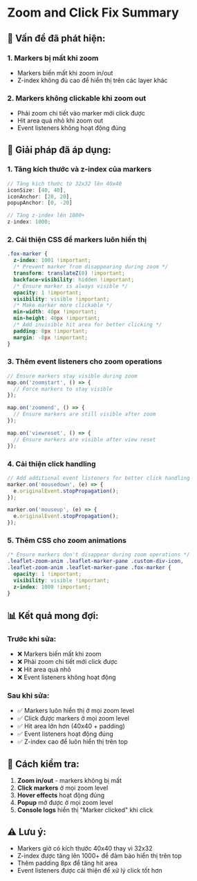 # Zoom and Click Fix Summary

## 🚨 **Vấn đề đã phát hiện:**

### 1. **Markers bị mất khi zoom**
- Markers biến mất khi zoom in/out
- Z-index không đủ cao để hiển thị trên các layer khác

### 2. **Markers không clickable khi zoom out**
- Phải zoom chi tiết vào marker mới click được
- Hit area quá nhỏ khi zoom out
- Event listeners không hoạt động đúng

## 🔧 **Giải pháp đã áp dụng:**

### 1. **Tăng kích thước và z-index của markers**
```javascript
// Tăng kích thước từ 32x32 lên 40x40
iconSize: [40, 40],
iconAnchor: [20, 20],
popupAnchor: [0, -20]

// Tăng z-index lên 1000+
z-index: 1000;
```

### 2. **Cải thiện CSS để markers luôn hiển thị**
```css
.fox-marker {
  z-index: 1001 !important;
  /* Prevent marker from disappearing during zoom */
  transform: translateZ(0) !important;
  backface-visibility: hidden !important;
  /* Ensure marker is always visible */
  opacity: 1 !important;
  visibility: visible !important;
  /* Make marker more clickable */
  min-width: 40px !important;
  min-height: 40px !important;
  /* Add invisible hit area for better clicking */
  padding: 8px !important;
  margin: -8px !important;
}
```

### 3. **Thêm event listeners cho zoom operations**
```javascript
// Ensure markers stay visible during zoom
map.on('zoomstart', () => {
  // Force markers to stay visible
});

map.on('zoomend', () => {
  // Ensure markers are still visible after zoom
});

map.on('viewreset', () => {
  // Ensure markers are visible after view reset
});
```

### 4. **Cải thiện click handling**
```javascript
// Add additional event listeners for better click handling
marker.on('mousedown', (e) => {
  e.originalEvent.stopPropagation();
});

marker.on('mouseup', (e) => {
  e.originalEvent.stopPropagation();
});
```

### 5. **Thêm CSS cho zoom animations**
```css
/* Ensure markers don't disappear during zoom operations */
.leaflet-zoom-anim .leaflet-marker-pane .custom-div-icon,
.leaflet-zoom-anim .leaflet-marker-pane .fox-marker {
  opacity: 1 !important;
  visibility: visible !important;
  z-index: 1000 !important;
}
```

## 📊 **Kết quả mong đợi:**

### Trước khi sửa:
- ❌ Markers biến mất khi zoom
- ❌ Phải zoom chi tiết mới click được
- ❌ Hit area quá nhỏ
- ❌ Event listeners không hoạt động

### Sau khi sửa:
- ✅ Markers luôn hiển thị ở mọi zoom level
- ✅ Click được markers ở mọi zoom level
- ✅ Hit area lớn hơn (40x40 + padding)
- ✅ Event listeners hoạt động đúng
- ✅ Z-index cao để luôn hiển thị trên top

## 🎯 **Cách kiểm tra:**

1. **Zoom in/out** - markers không bị mất
2. **Click markers** ở mọi zoom level
3. **Hover effects** hoạt động đúng
4. **Popup** mở được ở mọi zoom level
5. **Console logs** hiển thị "Marker clicked" khi click

## ⚠️ **Lưu ý:**

- Markers giờ có kích thước 40x40 thay vì 32x32
- Z-index được tăng lên 1000+ để đảm bảo hiển thị trên top
- Thêm padding 8px để tăng hit area
- Event listeners được cải thiện để xử lý click tốt hơn
